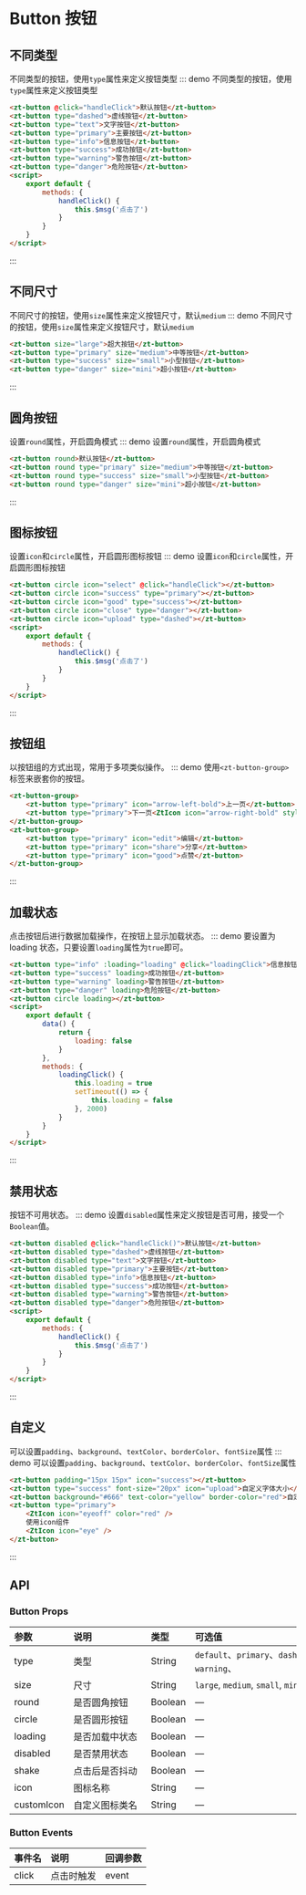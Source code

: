# Button 按钮

## 不同类型

不同类型的按钮，使用`type`属性来定义按钮类型
::: demo 不同类型的按钮，使用`type`属性来定义按钮类型

```html
<zt-button @click="handleClick">默认按钮</zt-button>
<zt-button type="dashed">虚线按钮</zt-button>
<zt-button type="text">文字按钮</zt-button>
<zt-button type="primary">主要按钮</zt-button>
<zt-button type="info">信息按钮</zt-button>
<zt-button type="success">成功按钮</zt-button>
<zt-button type="warning">警告按钮</zt-button>
<zt-button type="danger">危险按钮</zt-button>
<script>
    export default {
        methods: {
            handleClick() {
                this.$msg('点击了')
            }
        }
    }
</script>
```

:::

## 不同尺寸

不同尺寸的按钮，使用`size`属性来定义按钮尺寸，默认`medium`
::: demo 不同尺寸的按钮，使用`size`属性来定义按钮尺寸，默认`medium`

```html
<zt-button size="large">超大按钮</zt-button>
<zt-button type="primary" size="medium">中等按钮</zt-button>
<zt-button type="success" size="small">小型按钮</zt-button>
<zt-button type="danger" size="mini">超小按钮</zt-button>
```

:::

## 圆角按钮

设置`round`属性，开启圆角模式
::: demo 设置`round`属性，开启圆角模式

```html
<zt-button round>默认按钮</zt-button>
<zt-button round type="primary" size="medium">中等按钮</zt-button>
<zt-button round type="success" size="small">小型按钮</zt-button>
<zt-button round type="danger" size="mini">超小按钮</zt-button>
```

:::

## 图标按钮

设置`icon`和`circle`属性，开启圆形图标按钮
::: demo 设置`icon`和`circle`属性，开启圆形图标按钮

```html
<zt-button circle icon="select" @click="handleClick"></zt-button>
<zt-button circle icon="success" type="primary"></zt-button>
<zt-button circle icon="good" type="success"></zt-button>
<zt-button circle icon="close" type="danger"></zt-button>
<zt-button circle icon="upload" type="dashed"></zt-button>
<script>
    export default {
        methods: {
            handleClick() {
                this.$msg('点击了')
            }
        }
    }
</script>
```

:::

## 按钮组

以按钮组的方式出现，常用于多项类似操作。
::: demo 使用`<zt-button-group>`标签来嵌套你的按钮。

```html
<zt-button-group>
    <zt-button type="primary" icon="arrow-left-bold">上一页</zt-button>
    <zt-button type="primary">下一页<ZtIcon icon="arrow-right-bold" style="margin-left: 5px" /></zt-button>
</zt-button-group>
<zt-button-group>
    <zt-button type="primary" icon="edit">编辑</zt-button>
    <zt-button type="primary" icon="share">分享</zt-button>
    <zt-button type="primary" icon="good">点赞</zt-button>
</zt-button-group>
```

:::

## 加载状态

点击按钮后进行数据加载操作，在按钮上显示加载状态。
::: demo 要设置为 loading 状态，只要设置`loading`属性为`true`即可。

```html
<zt-button type="info" :loading="loading" @click="loadingClick">信息按钮</zt-button>
<zt-button type="success" loading>成功按钮</zt-button>
<zt-button type="warning" loading>警告按钮</zt-button>
<zt-button type="danger" loading>危险按钮</zt-button>
<zt-button circle loading></zt-button>
<script>
    export default {
        data() {
            return {
                loading: false
            }
        },
        methods: {
            loadingClick() {
                this.loading = true
                setTimeout(() => {
                    this.loading = false
                }, 2000)
            }
        }
    }
</script>
```

:::

## 禁用状态

按钮不可用状态。
::: demo 设置`disabled`属性来定义按钮是否可用，接受一个`Boolean`值。

```html
<zt-button disabled @click="handleClick()">默认按钮</zt-button>
<zt-button disabled type="dashed">虚线按钮</zt-button>
<zt-button disabled type="text">文字按钮</zt-button>
<zt-button disabled type="primary">主要按钮</zt-button>
<zt-button disabled type="info">信息按钮</zt-button>
<zt-button disabled type="success">成功按钮</zt-button>
<zt-button disabled type="warning">警告按钮</zt-button>
<zt-button disabled type="danger">危险按钮</zt-button>
<script>
    export default {
        methods: {
            handleClick() {
                this.$msg('点击了')
            }
        }
    }
</script>
```

:::

## 自定义

可以设置`padding`、`background`、`textColor`、`borderColor`、`fontSize`属性
::: demo 可以设置`padding`、`background`、`textColor`、`borderColor`、`fontSize`属性

```html
<zt-button padding="15px 15px" icon="success"></zt-button>
<zt-button type="success" font-size="20px" icon="upload">自定义字体大小</zt-button>
<zt-button background="#666" text-color="yellow" border-color="red">自定义颜色</zt-button>
<zt-button type="primary">
    <ZtIcon icon="eyeoff" color="red" />
    使用icon组件
    <ZtIcon icon="eye" />
</zt-button>
```

:::

## API

### Button Props

| 参数       | <div style="width:120px">说明</div> | 类型    | <div style="width:400px"> 可选值</div>                       | 默认值  |
| :--------- | :---------------------------------- | :------ | :----------------------------------------------------------- | :------ |
| type       | 类型                                | String  | `default`、`primary`、`dashed`、`text`、`info`、`success`、`warning`、 | default |
| size       | 尺寸                                | String  | `large`, `medium`, `small`, `mini`                           | medium  |
| round      | 是否圆角按钮                        | Boolean | —                                                            | false   |
| circle     | 是否圆形按钮                        | Boolean | —                                                            | false   |
| loading    | 是否加载中状态                      | Boolean | —                                                            | false   |
| disabled   | 是否禁用状态                        | Boolean | —                                                            | false   |
| shake      | 点击后是否抖动                      | Boolean | —                                                            | false   |
| icon       | 图标名称                            | String  | —                                                            | —       |
| customIcon | 自定义图标类名                      | String  | —                                                            | —       |

### Button Events

| 事件名 | 说明       | 回调参数 |
| ------ | :--------- | :------- |
| click  | 点击时触发 | event    |
